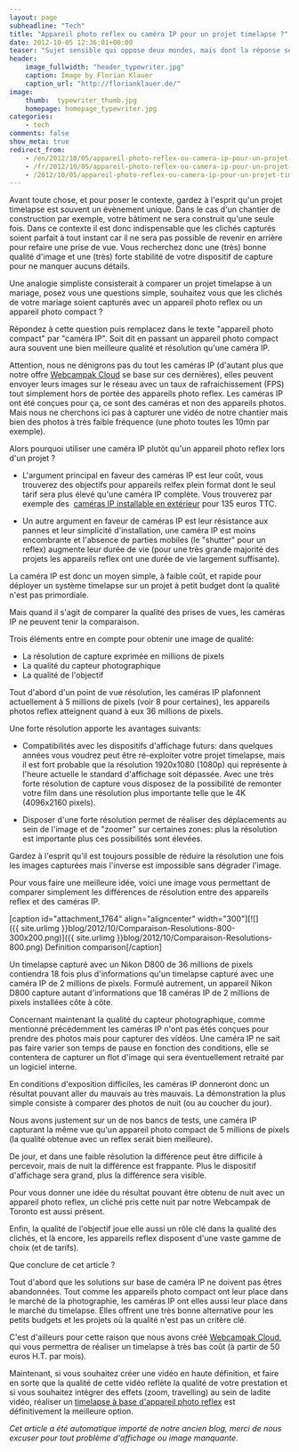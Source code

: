 ```yaml
---
layout: page
subheadline: "Tech"
title: "Appareil photo reflex ou caméra IP pour un projet timelapse ?"
date: 2012-10-05 12:36:01+00:00
teaser: "Sujet sensible qui oppose deux mondes, mais dont la réponse se résume à une question de compromis (et de coûts)."
header:
    image_fullwidth: "header_typewriter.jpg"
    caption: Image by Florian Klauer
    caption_url: "http://florianklauer.de/"
image:
    thumb:  typewriter_thumb.jpg
    homepage: homepage_typewriter.jpg
categories:
    - tech
comments: false
show_meta: true
redirect_from:
    - /en/2012/10/05/appareil-photo-reflex-ou-camera-ip-pour-un-projet-timelapse/
    - /fr/2012/10/05/appareil-photo-reflex-ou-camera-ip-pour-un-projet-timelapse/
    - /2012/10/05/appareil-photo-reflex-ou-camera-ip-pour-un-projet-timelapse/
---
```


Avant toute chose, et pour poser le contexte, gardez à l'esprit qu'un projet timelapse est souvent un évènement unique. Dans le cas d'un chantier de construction par exemple, votre bâtiment ne sera construit qu'une seule fois. Dans ce contexte il est donc indispensable que les clichés capturés soient parfait à tout instant car il ne sera pas possible de revenir en arrière pour refaire une prise de vue. Vous recherchez donc une (très) bonne qualité d'image et une (très) forte stabilité de votre dispositif de capture pour ne manquer aucuns détails.

Une analogie simpliste consisterait à comparer un projet timelapse à un mariage, posez vous une questions simple, souhaitez vous que les clichés de votre mariage soient capturés avec un appareil photo reflex ou un appareil photo compact ?

Répondez à cette question puis remplacez dans le texte "appareil photo compact" par "caméra IP". Soit dit en passant un appareil photo compact aura souvent une bien meilleure qualité et résolution qu'une caméra IP.

Attention, nous ne dénigrons pas du tout les caméras IP (d'autant plus que notre offre [Webcampak Cloud](http://www.webcampak.com/webcampak-cloud/) se base sur ces dernières), elles peuvent envoyer leurs images sur le réseau avec un taux de rafraichissement (FPS) tout simplement hors de portée des appareils photo reflex. Les caméras IP ont été conçues pour ça, ce sont des caméras et non des appareils photos. Mais nous ne cherchons ici pas à capturer une vidéo de notre chantier mais bien des photos à très faible fréquence (une photo toutes les 10mn par exemple).

Alors pourquoi utiliser une caméra IP plutôt qu'un appareil photo reflex lors d'un projet ?

* L'argument principal en faveur des caméras IP est leur coût, vous trouverez des objectifs pour appareils relfex plein format dont le seul tarif sera plus élevé qu'une caméra IP complète. Vous trouverez par exemple des  [caméras IP installable en extérieur](http://boutique.infracom-france.com/category.php?id_category=50) pour 135 euros TTC.

* Un autre argument en faveur de caméras IP est leur résistance aux pannes et leur simplicité d'installation, une caméra IP est moins encombrante et l'absence de parties mobiles (le "shutter" pour un reflex) augmente leur durée de vie (pour une très grande majorité des projets les appareils reflex ont une durée de vie largement suffisante).

La caméra IP est donc un moyen simple, à faible coût, et rapide pour déployer un système timelapse sur un projet à petit budget dont la qualité n'est pas primordiale.

Mais quand il s'agit de comparer la qualité des prises de vues, les caméras IP ne peuvent tenir la comparaison.

Trois éléments entre en compte pour obtenir une image de qualité:

  * La résolution de capture exprimée en millions de pixels
  * La qualité du capteur photographique
  * La qualité de l'objectif

Tout d'abord d'un point de vue résolution, les caméras IP plafonnent actuellement à 5 millions de pixels (voir 8 pour certaines), les appareils photos reflex atteignent quand à eux 36 millions de pixels.

Une forte résolution apporte les avantages suivants:

  * Compatibilités avec les dispositifs d'affichage futurs: dans quelques années vous voudrez peut être ré-exploiter votre projet timelapse, mais il est fort probable que la résolution 1920x1080 (1080p) qui représente à l'heure actuelle le standard d'affichage soit dépassée. Avec une très forte résolution de capture vous disposez de la possibilité de remonter votre film dans une résolution plus importante telle que le 4K (4096x2160 pixels).

  * Disposer d'une forte résolution permet de réaliser des déplacements au sein de l'image et de "zoomer" sur certaines zones: plus la résolution est importante plus ces possibilités sont élevées.

Gardez à l'esprit qu'il est toujours possible de réduire la résolution une fois les images capturées mais l'inverse est impossible sans dégrader l'image.

Pour vous faire une meilleure idée, voici une image vous permettant de comparer simplement les différences de résolution entre des appareils reflex et des caméras IP.

[caption id="attachment_1764" align="aligncenter" width="300"][![]({{ site.urlimg }}blog/2012/10/Comparaison-Resolutions-800-300x200.png)]({{ site.urlimg }}blog/2012/10/Comparaison-Resolutions-800.png) Definition comparison[/caption]

Un timelapse capturé avec un Nikon D800 de 36 millions de pixels contiendra 18 fois plus d'informations qu'un timelapse capturé avec une caméra IP de 2 millions de pixels. Formulé autrement, un appareil Nikon D800 capture autant d'informations que 18 caméras IP de 2 millions de pixels installées côte à côte.

Concernant maintenant la qualité du capteur photographique, comme mentionné précédemment les caméras IP n'ont pas étés conçues pour prendre des photos mais pour capturer des vidéos. Une caméra IP ne sait pas faire varier son temps de pause en fonction des conditions, elle se contentera de capturer un flot d'image qui sera éventuellement retraité par un logiciel interne.

En conditions d'exposition difficiles, les caméras IP donneront donc un résultat pouvant aller du mauvais au très mauvais. La démonstration la plus simple consiste à comparer des photos de nuit (ou au coucher du jour).

Nous avons justement sur un de nos bancs de tests, une caméra IP capturant la même vue qu'un appareil photo compact de 5 millions de pixels (la qualité obtenue avec un reflex serait bien meilleure).

De jour, et dans une faible résolution la différence peut être difficile à percevoir, mais de nuit la différence est frappante. Plus le dispositif d'affichage sera grand, plus la différence sera visible.

Pour vous donner une idée du résultat pouvant être obtenu de nuit avec un appareil photo reflex, un cliché pris cette nuit par notre Webcampak de Toronto est aussi présent.


Enfin, la qualité de l'objectif joue elle aussi un rôle clé dans la qualité des clichés, et là encore, les appareils reflex disposent d'une vaste gamme de choix (et de tarifs).

Que conclure de cet article ?


Tout d'abord que les solutions sur base de caméra IP ne doivent pas êtres abandonnées. Tout comme les appareils photo compact ont leur place dans le marché de la photographie, les caméras IP ont elles aussi leur place dans le marché du timelapse. Elles offrent une très bonne alternative pour les petits budgets et les projets où la qualité n'est pas un critère clé.

C'est d'ailleurs pour cette raison que nous avons créé [Webcampak Cloud](http://www.webcampak.com/webcampak-cloud/), qui vous permettra de réaliser un timelapse à très bas coût (à partir de 50 euros H.T. par mois).

Maintenant, si vous souhaitez créer une vidéo en haute définition, et faire en sorte que la qualité de cette vidéo reflète la qualité de votre prestation et si vous souhaitez intégrer des effets (zoom, travelling) au sein de ladite vidéo, réaliser un [timelapse à base d'appareil photo reflex](http://www.webcampak.com/webcampak-hd/) est définitivement la meilleure option.

_Cet article a été automatique importé de notre ancien blog, merci de nous excuser pour tout problème d'affichage ou image manquante._

